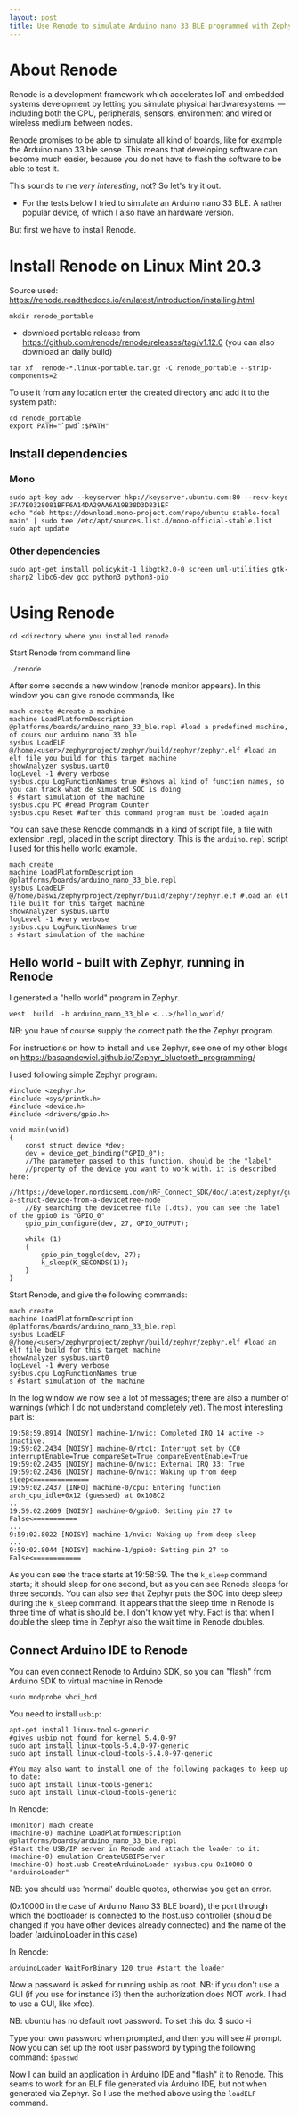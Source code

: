 ```yaml
---
layout: post
title: Use Renode to simulate Arduino nano 33 BLE programmed with Zephyr
---
```

# About Renode
Renode is a development framework which accelerates IoT and embedded systems development by letting you simulate physical hardwaresystems  — including both the CPU, peripherals, sensors, environment and wired or wireless medium between nodes.

Renode promises to be able to simulate all kind of boards, like for example the Arduino nano 33 ble sense.
This means that developing software can become much easier, because you do not have to flash the software to be able to test it.

This sounds to me *very interesting*, not? So let's try it out.
* For the tests below I tried to simulate an Arduino nano 33 BLE. A rather popular device, of which I also have an hardware version.

But first we have to install Renode.


# Install Renode on Linux Mint 20.3
Source used: https://renode.readthedocs.io/en/latest/introduction/installing.html

`mkdir renode_portable`
* download portable release from https://github.com/renode/renode/releases/tag/v1.12.0 (you can also download an daily build)

`tar xf  renode-*.linux-portable.tar.gz -C renode_portable --strip-components=2` 

To use it from any location enter the created directory and add it to the system path:
```
cd renode_portable
export PATH="`pwd`:$PATH"
```

## Install dependencies
### Mono
```sudo apt install gnupg ca-certificates
sudo apt-key adv --keyserver hkp://keyserver.ubuntu.com:80 --recv-keys 3FA7E0328081BFF6A14DA29AA6A19B38D3D831EF
echo "deb https://download.mono-project.com/repo/ubuntu stable-focal main" | sudo tee /etc/apt/sources.list.d/mono-official-stable.list
sudo apt update
```

### Other dependencies
```
sudo apt-get install policykit-1 libgtk2.0-0 screen uml-utilities gtk-sharp2 libc6-dev gcc python3 python3-pip
```

# Using Renode
`cd <directory where you installed renode` 

Start Renode from command line

`./renode`

After some seconds a new window (renode monitor appears).
In this window you can give renode commands, like
```
mach create #create a machine
machine LoadPlatformDescription @platforms/boards/arduino_nano_33_ble.repl #load a predefined machine, of cours our arduino nano 33 ble
sysbus LoadELF @/home/<user>/zephyrproject/zephyr/build/zephyr/zephyr.elf #load an elf file you build for this target machine
showAnalyzer sysbus.uart0
logLevel -1 #very verbose
sysbus.cpu LogFunctionNames true #shows al kind of function names, so you can track what de simuated SOC is doing
s #start simulation of the machine
sysbus.cpu PC #read Program Counter
sysbus.cpu Reset #after this command program must be loaded again
```

You can save these Renode commands in a kind of script file, a file with extension .repl, placed in the script directory.
This is the `arduino.repl`  script I used for this hello world example.

```
mach create
machine LoadPlatformDescription @platforms/boards/arduino_nano_33_ble.repl 
sysbus LoadELF @/home/baswi/zephyrproject/zephyr/build/zephyr/zephyr.elf #load an elf file built for this target machine
showAnalyzer sysbus.uart0
logLevel -1 #very verbose
sysbus.cpu LogFunctionNames true
s #start simulation of the machine

```


## Hello world - built with Zephyr, running in Renode
I generated a "hello world" program in Zephyr. 

`west  build  -b arduino_nano_33_ble <...>/hello_world/`

NB: you have of course supply the correct path the the Zephyr program.

For instructions on how to install and use Zephyr, see one of my other blogs on https://basaandewiel.github.io/Zephyr_bluetooth_programming/

I used following simple Zephyr program:
```
#include <zephyr.h>
#include <sys/printk.h> 
#include <device.h>
#include <drivers/gpio.h>

void main(void)
{
	const struct device *dev;
	dev = device_get_binding("GPIO_0");
	//The parameter passed to this function, should be the "label" 
	//property of the device you want to work with. it is described here: 
	//https://developer.nordicsemi.com/nRF_Connect_SDK/doc/latest/zephyr/guides/dts/howtos.html#get-a-struct-device-from-a-devicetree-node
	//By searching the devicetree file (.dts), you can see the label of the gpio0 is "GPIO_0"
	gpio_pin_configure(dev, 27, GPIO_OUTPUT); 

	while (1)
	{
		gpio_pin_toggle(dev, 27);
		k_sleep(K_SECONDS(1));
	}
}

```

Start Renode, and give the following commands:
```
mach create
machine LoadPlatformDescription @platforms/boards/arduino_nano_33_ble.repl 
sysbus LoadELF @/home/<user>/zephyrproject/zephyr/build/zephyr/zephyr.elf #load an elf file build for this target machine
showAnalyzer sysbus.uart0
logLevel -1 #very verbose
sysbus.cpu LogFunctionNames true
s #start simulation of the machine
```

In the log window we now see a lot of messages; there are also a number of warnings (which I do not understand completely yet). The most interesting part is:

``` 
19:58:59.8914 [NOISY] machine-1/nvic: Completed IRQ 14 active -> inactive.
19:59:02.2434 [NOISY] machine-0/rtc1: Interrupt set by CC0 interruptEnable=True compareSet=True compareEventEnable=True
19:59:02.2435 [NOISY] machine-0/nvic: External IRQ 33: True
19:59:02.2436 [NOISY] machine-0/nvic: Waking up from deep sleep<==============
19:59:02.2437 [INFO] machine-0/cpu: Entering function arch_cpu_idle+0x12 (guessed) at 0x108C2
..
19:59:02.2609 [NOISY] machine-0/gpio0: Setting pin 27 to False<===========
...
9:59:02.8022 [NOISY] machine-1/nvic: Waking up from deep sleep
...
9:59:02.8044 [NOISY] machine-1/gpio0: Setting pin 27 to False<============
```

As you can see the trace starts at 19:58:59. The the `k_sleep`  command starts; it should sleep for one second, but as you can see Renode sleeps for three seconds. You can also see that Zephyr puts the SOC into deep sleep during the `k_sleep` command. 
It appears that the sleep time in Renode is three time of what is should be. I don't know yet why. Fact is that when I double the sleep time in Zephyr also the wait time in Renode doubles.


## Connect Arduino IDE to Renode
You can even connect Renode to Arduino SDK, so you can "flash" from Arduino SDK to virtual machine in Renode

`sudo modprobe vhci_hcd`

You need to install `usbip`: 

```
apt-get install linux-tools-generic
#gives usbip not found for kernel 5.4.0-97
sudo apt install linux-tools-5.4.0-97-generic
sudo apt install linux-cloud-tools-5.4.0-97-generic

#You may also want to install one of the following packages to keep up to date:
sudo apt install linux-tools-generic
sudo apt install linux-cloud-tools-generic
```


In Renode:
```
(monitor) mach create
(machine-0) machine LoadPlatformDescription @platforms/boards/arduino_nano_33_ble.repl
#Start the USB/IP server in Renode and attach the loader to it:
(machine-0) emulation CreateUSBIPServer
(machine-0) host.usb CreateArduinoLoader sysbus.cpu 0x10000 0 "arduinoLoader"
```
NB: you should use 'normal' double quotes, otherwise you get an error.

(0x10000 in the case of Arduino Nano 33 BLE board), the port through which the bootloader is connected to the host.usb controller (should be changed if you have other devices already connected) and the name of the loader (arduinoLoader in this case)

In Renode:
```
arduinoLoader WaitForBinary 120 true #start the loader
```
Now a password is asked for running usbip as root.
NB: if you don't use a GUI (if you use for instance i3) then the authorization does NOT work. I had to use a GUI, like xfce).

NB: ubuntu has no default root password. To set this do:
$ sudo -i

Type your own password when prompted, and then you will see # prompt. Now you can set up the root user password by typing the following command:
`$passwd`

Now I can build an application in Arduino IDE and "flash" it to Renode.
This seams to work for an ELF file generated via Arduino IDE, but not when generated via Zephyr. So I use the method above using the `loadELF` command.
